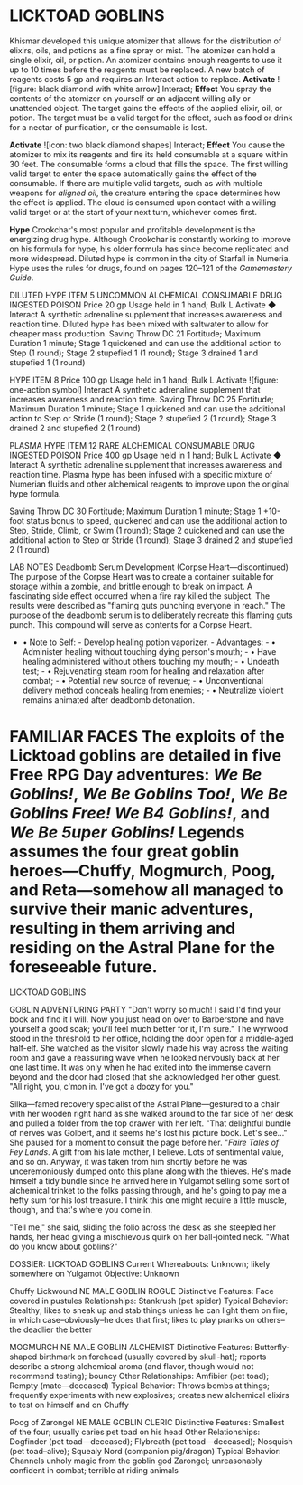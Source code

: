 # LICKTOAD GOBLINS

Khismar developed this unique atomizer that allows for the distribution of elixirs, oils, and potions as a fine spray or mist. The atomizer can hold a single elixir, oil, or potion. An atomizer contains enough reagents to use it up to 10 times before the reagents must be replaced. A new batch of reagents costs 5 gp and requires an Interact action to replace. **Activate** ![figure: black diamond with white arrow] Interact; **Effect** You spray the contents of the atomizer on yourself or an adjacent willing ally or unattended object. The target gains the effects of the applied elixir, oil, or potion. The target must be a valid target for the effect, such as food or drink for a nectar of purification, or the consumable is lost.

**Activate** ![icon: two black diamond shapes] Interact; **Effect** You cause the atomizer to mix its reagents and fire its held consumable at a square within 30 feet. The consumable forms a cloud that fills the space. The first willing valid target to enter the space automatically gains the effect of the consumable. If there are multiple valid targets, such as with multiple weapons for _aligned oil_, the creature entering the space determines how the effect is applied. The cloud is consumed upon contact with a willing valid target or at the start of your next turn, whichever comes first.

**Hype** Crookchar's most popular and profitable development is the energizing drug hype. Although Crookchar is constantly working to improve on his formula for hype, his older formula has since become replicated and more widespread. Diluted hype is common in the city of Starfall in Numeria. Hype uses the rules for drugs, found on pages 120–121 of the *Gamemastery Guide*.

DILUTED HYPE ITEM 5 UNCOMMON ALCHEMICAL CONSUMABLE DRUG INGESTED POISON Price 20 gp Usage held in 1 hand; Bulk L Activate ◆ Interact A synthetic adrenaline supplement that increases awareness and reaction time. Diluted hype has been mixed with saltwater to allow for cheaper mass production. Saving Throw DC 21 Fortitude; Maximum Duration 1 minute; Stage 1 quickened and can use the additional action to Step (1 round); Stage 2 stupefied 1 (1 round); Stage 3 drained 1 and stupefied 1 (1 round)

HYPE ITEM 8 Price 100 gp Usage held in 1 hand; Bulk L Activate ![figure: one-action symbol] Interact A synthetic adrenaline supplement that increases awareness and reaction time. Saving Throw DC 25 Fortitude; Maximum Duration 1 minute; Stage 1 quickened and can use the additional action to Step or Stride (1 round); Stage 2 stupefied 2 (1 round); Stage 3 drained 2 and stupefied 2 (1 round)

PLASMA HYPE ITEM 12 RARE ALCHEMICAL CONSUMABLE DRUG INGESTED POISON Price 400 gp Usage held in 1 hand; Bulk L Activate ◆ Interact A synthetic adrenaline supplement that increases awareness and reaction time. Plasma hype has been infused with a specific mixture of Numerian fluids and other alchemical reagents to improve upon the original hype formula.

Saving Throw DC 30 Fortitude; Maximum Duration 1 minute; Stage 1 +10-foot status bonus to speed, quickened and can use the additional action to Step, Stride, Climb, or Swim (1 round); Stage 2 quickened and can use the additional action to Step or Stride (1 round); Stage 3 drained 2 and stupefied 2 (1 round)

LAB NOTES Deadbomb Serum Development (Corpse Heart—discontinued) The purpose of the Corpse Heart was to create a container suitable for storage within a zombie, and brittle enough to break on impact. A fascinating side effect occurred when a fire ray killed the subject. The results were described as "flaming guts punching everyone in reach." The purpose of the deadbomb serum is to deliberately recreate this flaming guts punch. This compound will serve as contents for a Corpse Heart.

- • Note to Self: - Develop healing potion vaporizer. - Advantages: - • Administer healing without touching dying person's mouth; - • Have healing administered without others touching my mouth; - • Undeath test; - • Rejuvenating steam room for healing and relaxation after combat; - • Potential new source of revenue; - • Unconventional delivery method conceals healing from enemies; - • Neutralize violent remains animated after deadbomb detonation.

# FAMILIAR FACES The exploits of the Licktoad goblins are detailed in five Free RPG Day adventures: *We Be Goblins!*, *We Be Goblins Too!*, *We Be Goblins Free! We B4 Goblins!*, and *We Be 5uper Goblins!* Legends assumes the four great goblin heroes—Chuffy, Mogmurch, Poog, and Reta—somehow all managed to survive their manic adventures, resulting in them arriving and residing on the Astral Plane for the foreseeable future.

LICKTOAD GOBLINS

GOBLIN ADVENTURING PARTY "Don't worry so much! I said I'd find your book and find it I will. Now you just head on over to Barberstone and have yourself a good soak; you'll feel much better for it, I'm sure." The wyrwood stood in the threshold to her office, holding the door open for a middle-aged half-elf. She watched as the visitor slowly made his way across the waiting room and gave a reassuring wave when he looked nervously back at her one last time. It was only when he had exited into the immense cavern beyond and the door had closed that she acknowledged her other guest. "All right, you, c'mon in. I've got a doozy for you."

Silka—famed recovery specialist of the Astral Plane—gestured to a chair with her wooden right hand as she walked around to the far side of her desk and pulled a folder from the top drawer with her left. "That delightful bundle of nerves was Golbert, and it seems he's lost his picture book. Let's see..." She paused for a moment to consult the page before her. "*Faire Tales of Fey Lands*. A gift from his late mother, I believe. Lots of sentimental value, and so on. Anyway, it was taken from him shortly before he was unceremoniously dumped onto this plane along with the thieves. He's made himself a tidy bundle since he arrived here in Yulgamot selling some sort of alchemical trinket to the folks passing through, and he's going to pay me a hefty sum for his lost treasure. I think this one might require a little muscle, though, and that's where you come in.

"Tell me," she said, sliding the folio across the desk as she steepled her hands, her head giving a mischievous quirk on her ball-jointed neck. "What do you know about goblins?"

DOSSIER: LICKTOAD GOBLINS Current Whereabouts: Unknown; likely somewhere on Yulgamot Objective: Unknown

Chuffy Lickwound NE MALE GOBLIN ROGUE Distinctive Features: Face covered in pustules Relationships: Stankrush (pet spider) Typical Behavior: Stealthy; likes to sneak up and stab things unless he can light them on fire, in which case–obviously–he does that first; likes to play pranks on others–the deadlier the better

MOGMURCH NE MALE GOBLIN ALCHEMIST Distinctive Features: Butterfly-shaped birthmark on forehead (usually covered by skull-hat); reports describe a strong alchemical aroma (and flavor, though would not recommend testing); bouncy Other Relationships: Amfibier (pet toad); Rempty (mate—deceased) Typical Behavior: Throws bombs at things; frequently experiments with new explosives; creates new alchemical elixirs to test on himself and on Chuffy

Poog of Zarongel NE MALE GOBLIN CLERIC Distinctive Features: Smallest of the four; usually caries pet toad on his head Other Relationships: Dogfinder (pet toad—deceased); Flybreath (pet toad—deceased); Nosquish (pet toad–alive); Squealy Nord (companion pig/dragon) Typical Behavior: Channels unholy magic from the goblin god Zarongel; unreasonably confident in combat; terrible at riding animals